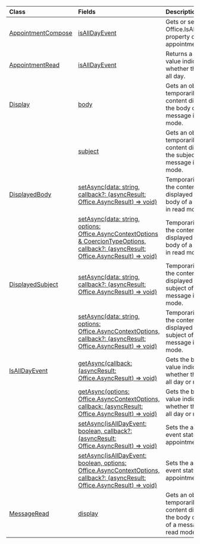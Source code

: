 | Class | Fields | Description |
|:---|:---|:---|
|[AppointmentCompose](/javascript/api/outlook/office.appointmentcompose)|[isAllDayEvent](/javascript/api/outlook/office.appointmentcompose#outlook-office-appointmentcompose-isalldayevent-member)|Gets or sets the Office.IsAllDayEvent property of an appointment.|
|[AppointmentRead](/javascript/api/outlook/office.appointmentread)|[isAllDayEvent](/javascript/api/outlook/office.appointmentread#outlook-office-appointmentread-isalldayevent-member)|Returns a boolean value indicating whether the event is all day.|
|[Display](/javascript/api/outlook/office.display)|[body](/javascript/api/outlook/office.display#outlook-office-display-body-member)|Gets an object to temporarily set the content displayed in the body of a message in read mode.|
||[subject](/javascript/api/outlook/office.display#outlook-office-display-subject-member)|Gets an object to temporarily set the content displayed in the subject of a message in read mode.|
|[DisplayedBody](/javascript/api/outlook/office.displayedbody)|[setAsync(data: string, callback?: (asyncResult: Office.AsyncResult<void>) => void)](/javascript/api/outlook/office.displayedbody#outlook-office-displayedbody-setasync-member(1))|Temporarily sets the content displayed in the body of a message in read mode.|
||[setAsync(data: string, options: Office.AsyncContextOptions & CoercionTypeOptions, callback?: (asyncResult: Office.AsyncResult<void>) => void)](/javascript/api/outlook/office.displayedbody#outlook-office-displayedbody-setasync-member(1))|Temporarily sets the content displayed in the body of a message in read mode.|
|[DisplayedSubject](/javascript/api/outlook/office.displayedsubject)|[setAsync(data: string, callback?: (asyncResult: Office.AsyncResult<void>) => void)](/javascript/api/outlook/office.displayedsubject#outlook-office-displayedsubject-setasync-member(1))|Temporarily sets the content displayed in the subject of a message in read mode.|
||[setAsync(data: string, options: Office.AsyncContextOptions, callback?: (asyncResult: Office.AsyncResult<void>) => void)](/javascript/api/outlook/office.displayedsubject#outlook-office-displayedsubject-setasync-member(1))|Temporarily sets the content displayed in the subject of a message in read mode.|
|[IsAllDayEvent](/javascript/api/outlook/office.isalldayevent)|[getAsync(callback: (asyncResult: Office.AsyncResult<boolean>) => void)](/javascript/api/outlook/office.isalldayevent#outlook-office-isalldayevent-getasync-member(1))|Gets the boolean value indicating whether the event is all day or not.|
||[getAsync(options: Office.AsyncContextOptions, callback: (asyncResult: Office.AsyncResult<boolean>) => void)](/javascript/api/outlook/office.isalldayevent#outlook-office-isalldayevent-getasync-member(1))|Gets the boolean value indicating whether the event is all day or not.|
||[setAsync(isAllDayEvent: boolean, callback?: (asyncResult: Office.AsyncResult<void>) => void)](/javascript/api/outlook/office.isalldayevent#outlook-office-isalldayevent-setasync-member(1))|Sets the all-day event status of an appointment.|
||[setAsync(isAllDayEvent: boolean, options: Office.AsyncContextOptions, callback?: (asyncResult: Office.AsyncResult<void>) => void)](/javascript/api/outlook/office.isalldayevent#outlook-office-isalldayevent-setasync-member(1))|Sets the all-day event status of an appointment.|
|[MessageRead](/javascript/api/outlook/office.messageread)|[display](/javascript/api/outlook/office.messageread#outlook-office-messageread-display-member)|Gets an object to temporarily set the content displayed in the body or subject of a message in read mode.|
